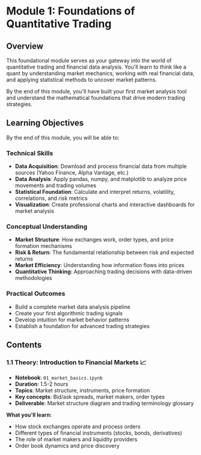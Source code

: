 # Module 1: Foundations of Quantitative Trading

## Overview
This foundational module serves as your gateway into the world of quantitative trading and financial data analysis. You'll learn to think like a quant by understanding market mechanics, working with real financial data, and applying statistical methods to uncover market patterns.


By the end of this module, you'll have built your first market analysis tool and understand the mathematical foundations that drive modern trading strategies.

## Learning Objectives
By the end of this module, you will be able to:

### Technical Skills
- **Data Acquisition**: Download and process financial data from multiple sources (Yahoo Finance, Alpha Vantage, etc.)
- **Data Analysis**: Apply pandas, numpy, and matplotlib to analyze price movements and trading volumes
- **Statistical Foundation**: Calculate and interpret returns, volatility, correlations, and risk metrics
- **Visualization**: Create professional charts and interactive dashboards for market analysis

### Conceptual Understanding
- **Market Structure**: How exchanges work, order types, and price formation mechanisms
- **Risk & Return**: The fundamental relationship between risk and expected returns
- **Market Efficiency**: Understanding how information flows into prices
- **Quantitative Thinking**: Approaching trading decisions with data-driven methodologies

### Practical Outcomes
- Build a complete market data analysis pipeline
- Create your first algorithmic trading signals
- Develop intuition for market behavior patterns
- Establish a foundation for advanced trading strategies

## Contents

### 1.1 Theory: Introduction to Financial Markets 📈
- **Notebook**: `01_market_basics.ipynb`
- **Duration**: 1.5-2 hours
- **Topics**: Market structure, instruments, price formation
- **Key concepts**: Bid/ask spreads, market makers, order types
- **Deliverable**: Market structure diagram and trading terminology glossary

**What you'll learn:**
- How stock exchanges operate and process orders
- Different types of financial instruments (stocks, bonds, derivatives)
- The role of market makers and liquidity providers
- Order book dynamics and price discovery
